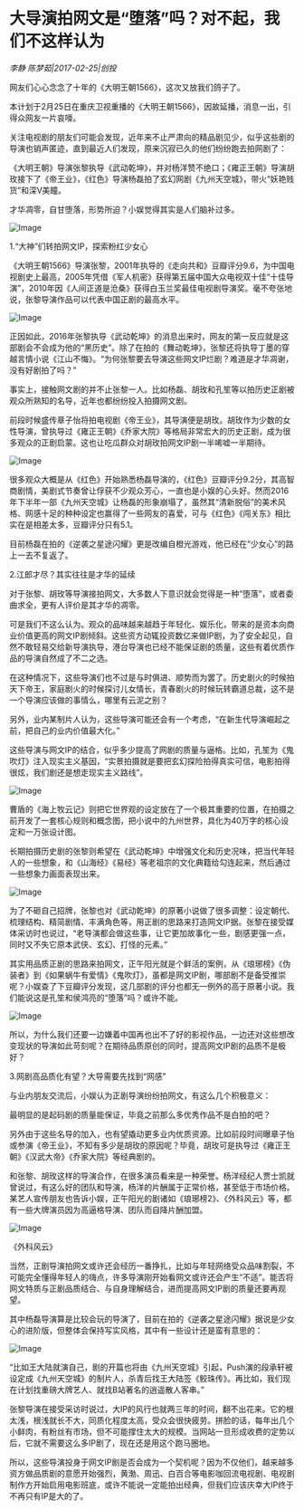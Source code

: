 # 大导演拍网文是“堕落”吗？对不起，我们不这样认为

*李静 陈梦茹|2017-02-25|创投*

网友们心心念念了十年的《大明王朝1566》，这次又放我们鸽子了。

本计划于2月25日在重庆卫视重播的《大明王朝1566》，因故延播，消息一出，引得众网友一片哀嚎。

关注电视剧的朋友们可能会发现，近年来不止严肃向的精品剧见少，似乎这些剧的导演也销声匿迹，直到最近人们发现，原来沉寂已久的他们纷纷跑去拍网剧了：

《大明王朝》导演张黎执导《武动乾坤》，并对杨洋赞不绝口；《雍正王朝》导演胡玫接下了《帝王业》，《红色》导演杨磊拍了玄幻网剧《九州天空城》，带火“妖艳贱货”和深V美瞳。

才华凋零，自甘堕落，形势所迫？小娱觉得其实是人们脑补过多。

![Image](http://static.ylzbl.com/201704281806243792)

1.“大神”们转拍网文IP，探索粉红少女心

《大明王朝1566》导演张黎，2001年执导的《走向共和》豆瓣评分9.6，为中国电视剧史上最高，2005年凭借《军人机密》获得第五届中国大众电视双十佳“十佳导演”，2010年因《人间正道是沧桑》获得白玉兰奖最佳电视剧导演奖。毫不夸张地说，张黎导演作品可以代表中国正剧的最高水平。

![Image](http://static.ylzbl.com/201704281806245814)

正因如此，2016年张黎执导《武动乾坤》的消息出来时，网友的第一反应就是这部剧会不会成为他的“黑历史”。除了在拍的《舞动乾坤》，张黎还将执导丁墨的穿越言情小说《江山不悔》。“为何张黎要去导演这些网文IP烂剧？难道是才华凋谢，没有好剧拍了吗？”

事实上，接触网文剧的并不止张黎一人。比如杨磊、胡玫和孔笙等以拍历史正剧被观众所熟知的名导，近年也都纷纷投入拍摄网文剧。

前段时候盛传章子怡将拍电视剧《帝王业》，其导演便是胡玫。胡玫作为少数的女性导演，曾执导过《雍正王朝》《乔家大院》等格局非常宏大的历史正剧，成为很多观众的正剧启蒙。这也让吃瓜群众对胡玫拍网文IP剧一半唏嘘一半期待。

![Image](http://static.ylzbl.com/201704281806242605)

很多观众大概是从《红色》开始熟悉杨磊导演的，《红色》豆瓣评分9.2分，其高智商剧情，美剧式节奏曾让俘获不少观众芳心，一直也是小娱的心头好。然而2016年下半年一部《九州天空城》让杨磊的形象崩塌了，虽然其“清新脱俗”的美术风格、网感十足的种种设定也赢得了一些网友的喜爱，可与《红色》《闯关东》相比实在是相差太多，豆瓣评分只有5.1。

目前杨磊在拍的《逆袭之星途闪耀》更是改编自橙光游戏，他已经在“少女心”的路上一去不复返了。

2.江郎才尽？其实往往是才华的延续

对于张黎、胡玫等导演接拍网文，大多数人下意识就会觉得是一种“堕落”，或者委曲求全，更有人评价是其才华的凋零。

可是我们不这么认为。观众的品味越来越趋于年轻化、娱乐化，带来的是资本向商业价值更高的网文IP剧倾斜。这些资方动辄投资数亿来做IP剧，为了安全起见，自然不敢轻易交给新导演执导，港台导演也已经不能保证剧的质量，这些有着优质作品的导演自然成了不二之选。

在这种情况下，这些导演们也不过是与时俱进、顺势而为罢了。历史剧火的时候拍天下帝王，家庭剧火的时候探讨儿女情长，青春剧火的时候玩转霸道总裁，这不是一个导演应该做的事情么，哪里有云泥之别？

另外，业内某制片人认为，这些导演可能还会有一个考虑，“在新生代导演崛起之前，把自己的业内价值最大化。”

这些导演与网文IP的结合，似乎多少提高了网剧的质量与逼格。比如，孔笙为《鬼吹灯》注入现实主义基因，“实景拍摄就是要把玄幻探险拍得真实可信，电影拍得很炫，我们剧还是想走现实主义路线”。

![Image](http://static.ylzbl.com/201704281806249121)

曹盾的《海上牧云记》则把它世界观的设定放在了一个极其重要的位置，在拍摄之前开发了一套核心规则和概念图，把小说中的九州世界，具化为40万字的核心设定和一万张设计图。

长期拍摄历史剧的张黎则希望在《武动乾坤》中增强文化和历史况味，把当代年轻人的一些想象，和《山海经》《易经》等老祖宗的文化典籍给勾连起来，然后通过一些想象力画面表现出来。

![Image](http://static.ylzbl.com/201704281806254047)

为了不砸自己招牌，张黎也对《武动乾坤》的原著小说做了很多调整：设定朝代、梳理结构、精简剧情、丰满角色等，用正剧的思路来打造网文IP据。张黎在接受媒体采访时也说过，“老导演都会做这些事，让它更加故事化一些，剧感更强一点，同时又不失它原本武侠、玄幻、打怪的元素。”

其实用品质正剧的思路来拍网文，正午阳光就是个鲜活的案例，从《琅琊榜》《伪装者》到《如果蜗牛有爱情》《鬼吹灯》，虽都是网文IP剧，哪部剧不是备受推崇呢？小娱查了下豆瓣评分发现，这几部剧的评分也都无一例外的高于原著小说。我们能说这是孔笙和侯鸿亮的“堕落”吗？或许不能。

![Image](http://static.ylzbl.com/201704281806251220)

所以，为什么我们还要一边嫌着中国再也出不了好的影视作品，一边还对这些想改变现状的导演如此苛刻呢？在期待品质原创的同时，提高网文IP剧的品质不是极好？

3.网剧高品质化有望？大导需要先找到“网感”

与业内朋友交流后，小娱认为正剧导演纷纷拍网文，有这么几个积极意义：

最明显的是起码剧的质量能保证，毕竟之前那么多优秀作品不是白拍的吧？

另外由于这些名导的加入，也有望撬动更多业内优质资源。比如前段时间曝章子怡或参演《帝王业》，不知有多少是胡玫的原因呢？毕竟，胡玫可是执导过《雍正王朝》《汉武大帝》《乔家大院》等经典剧的。

和张黎、胡玫这样的导演合作，在很多演员看来是一种荣誉。杨洋经纪人贾士凯就曾说过，有这么好的团队和导演，杨洋的片酬属于正常价格，甚至低于市场价格。某艺人宣传朋友也告诉小娱，正午阳光的剧诸如《琅琊榜2》、《外科风云》等，都有一些大牌演员因为高逼格导演、团队而自降片酬加盟。

![Image](http://static.ylzbl.com/201704281806257495)

《外科风云》

当然，正剧导演拍网文或许还会经历一番挣扎，比如与年轻网络受众品味割裂，不可能完全懂得年轻人的嗨点，许多导演刚开始看网文或许还会产生“不适”。能否将网文特质与正剧品质结合、与自身理解结合，进而提高网文IP剧的质量还要再观望。

其中杨磊导演算是比较会玩的导演了，目前在拍的《逆袭之星途闪耀》据说是少女心的进阶版，但整体会保持写实风格，其中有一些设计还是蛮有意思的：

![Image](http://static.ylzbl.com/201704281806259249)

“比如王大陆就演自己，剧的开篇也将由《九州天空城》引起，Push演的段承轩被设定成《九州天空城》的制片人，杀青后找王大陆签《鲛珠传》。再比如，我们现在计划找重磅大牌艺人、就找B站著名的逍遥散人客串。”

张黎导演在接受采访时说过，大IP的风行也就两三年的时间，翻不出花来。它的根太浅，根浅就长不大，同质化程度太高，受众会很快疲劳。拼脸的话，每年出几个小鲜肉，有粉丝有市场，但不可能撑住太大的规模。当网站一旦形成收费的定势以后，它就不需要这么多IP剧了，现在还是用这个跑马圈地。

所以，这些导演投身于网文IP剧是否会成为一个契机呢？因为不仅他们，越来越多资方做品质剧的意愿开始强烈，黄渤、周迅、白百合等电影咖回流电视剧、电视剧制作方开始启用电影班底，或许不能说一定能拍出经典，但我们应该庆幸大IP终于不再只有IP是大的了。


